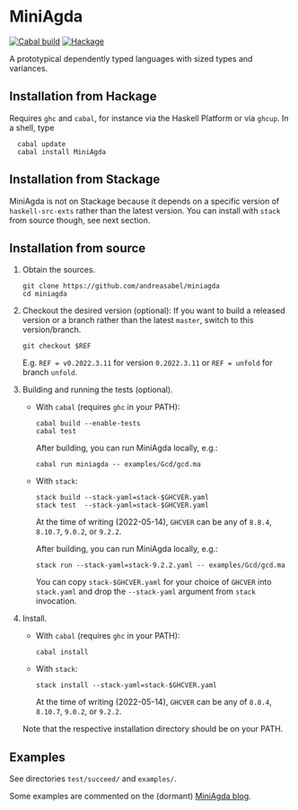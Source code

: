# MiniAgda

[![Cabal build][ci-badge]][ci-action]
[![Hackage][hackage-badge]][hackage]

 [ci-action]:     <https://github.com/andreasabel/MiniAgda/actions>
 [ci-badge]:      <https://github.com/andreasabel/MiniAgda/workflows/Haskell-CI/badge.svg>
 [hackage]:       <https://hackage.haskell.org/package/MiniAgda>
 [hackage-badge]: <https://img.shields.io/hackage/v/MiniAgda.svg?color=informational>

A prototypical dependently typed languages with sized types and variances.

## Installation from Hackage

Requires `ghc` and `cabal`, for instance via the Haskell Platform or via `ghcup`.
In a shell, type
```
  cabal update
  cabal install MiniAgda
```

## Installation from Stackage

MiniAgda is not on Stackage because it depends on a specific version of `haskell-src-exts` rather than the latest version.
You can install with `stack` from source though, see next section.

## Installation from source

1. Obtain the sources.
   ```
   git clone https://github.com/andreasabel/miniagda
   cd miniagda
   ```

2. Checkout the desired version (optional):
   If you want to build a released version or a branch rather than the latest `master`, switch to this version/branch.
   ```
   git checkout $REF
   ```
   E.g. `REF = v0.2022.3.11` for version `0.2022.3.11` or `REF = unfold` for branch `unfold`.

3. Building and running the tests (optional).

   - With `cabal` (requires `ghc` in your PATH):
     ```
     cabal build --enable-tests
     cabal test
     ```
     After building, you can run MiniAgda locally, e.g.:
     ```
     cabal run miniagda -- examples/Gcd/gcd.ma
     ```

   - With `stack`:
     ```
     stack build --stack-yaml=stack-$GHCVER.yaml
     stack test  --stack-yaml=stack-$GHCVER.yaml
     ```
     At the time of writing (2022-05-14), `GHCVER` can be any of `8.8.4`, `8.10.7`, `9.0.2`, or `9.2.2`.

     After building, you can run MiniAgda locally, e.g.:
     ```
     stack run --stack-yaml=stack-9.2.2.yaml -- examples/Gcd/gcd.ma
     ```
     You can copy `stack-$GHCVER.yaml` for your choice of `GHCVER` into `stack.yaml` and drop the `--stack-yaml` argument from `stack` invocation.


4. Install.
   - With `cabal` (requires `ghc` in your PATH):
     ```
     cabal install
     ```
   - With `stack`:
     ```
     stack install --stack-yaml=stack-$GHCVER.yaml
     ```
     At the time of writing (2022-05-14), `GHCVER` can be any of `8.8.4`, `8.10.7`, `9.0.2`, or `9.2.2`.

   Note that the respective installation directory should be on your PATH.

## Examples

See directories ``test/succeed/`` and ``examples/``.

Some examples are commented on the (dormant) [MiniAgda blog](http://www.cse.chalmers.se/~abela/miniagda/index.html).
